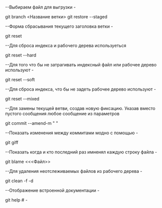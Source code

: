 --Выбираем файл для выгрузки -

 git branch <Название ветки>
 git restore --staged
 
--Форма сбрасывания текущего заголовка ветки -

 git reset

--Для сброса индекса и рабочего дерева используеться

 git reset --hard

--Для того что бы не затрагивать индексный файл или рабочее дерево используют -

 git reset --soft

--Для сброса индекса, что бы не задеть рабочее дерево используют -

git reset --mixed

--Для замены текущей ветви, создав новую фиксацию. Указав вместо пустого сообщения любое сообщение из параметров

 git commit --amend-m " "

--Показать изменения между коммитами модно с помощью -

 git giff

--Показать когда и кто последний раз имненял каждую строку файла -

 git blame <<<Файл>>

--Для удаления неотслеживаемых файлов из рабочего дерева -

git clean -f -d

--Отображение встроенной документации -

 git help <command># -
